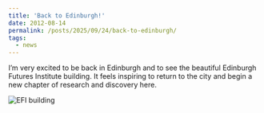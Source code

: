 ```yaml
---
title: 'Back to Edinburgh!'
date: 2012-08-14
permalink: /posts/2025/09/24/back-to-edinburgh/
tags:
  - news
---
```


I’m very excited to be back in Edinburgh and to see the beautiful Edinburgh Futures Institute building. It feels inspiring to return to the city and begin a new chapter of research and discovery here.

![EFI building](/images/efi.jpeg)

